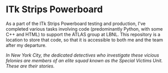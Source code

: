 # ITk Strips Powerboard

As a part of the ITk Strips Powerboard testing and production, I've completed various tasks involving code (predominantly Python, with some C++ and HTML) to support the ATLAS group at LBNL. This repository is a location to store that code, so that it is accessible to both me and the team after my departure.

_In New York City, the dedicated detectives who investigate these vicious felonies are members of an elite squad known as the Special Victims Unit. These are their stories._

